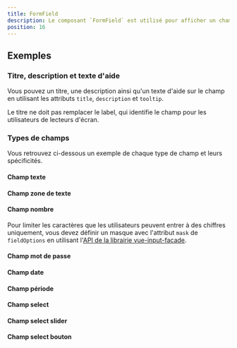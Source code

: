 ```yaml
---
title: FormField
description: Le composant `FormField` est utilisé pour afficher un champ de formulaire.
position: 16
---
```


<doc-tabs>

<doc-tab-item label="Utilisation">

<doc-example file="form-field/usage"></doc-example>

## Exemples

### Titre, description et texte d'aide

Vous pouvez un titre, une description ainsi qu'un texte d'aide sur le champ en utilisant les attributs `title`, `description` et `tooltip`.

<doc-alert type="warning">

Le titre ne doit pas remplacer le label, qui identifie le champ pour les utilisateurs de lecteurs d'écran.

</doc-alert>

<doc-example file="form-field/question"></doc-example>

### Types de champs

Vous retrouvez ci-dessous un exemple de chaque type de champ et leurs spécificités.

#### Champ texte

<doc-example file="form-field/text"></doc-example>

#### Champ zone de texte

<doc-example file="form-field/textarea"></doc-example>

#### Champ nombre

<doc-alert type="info">

Pour limiter les caractères que les utilisateurs peuvent entrer à des chiffres uniquement, vous devez définir un masque avec l'attribut `mask` de `fieldOptions` en utilisant l'[API de la librairie vue-input-facade](https://ronaldjerez.github.io/vue-input-facade/).

</doc-alert>

<doc-example file="form-field/number"></doc-example>

#### Champ mot de passe

<doc-example file="form-field/password"></doc-example>

#### Champ date

<doc-example file="form-field/date"></doc-example>

#### Champ période

<doc-example file="form-field/period"></doc-example>

#### Champ select

<doc-example file="form-field/select"></doc-example>

#### Champ select slider

<doc-example file="form-field/select-slider"></doc-example>

#### Champ select bouton

<doc-example file="form-field/select-button"></doc-example>

</doc-tab-item>

<doc-tab-item label="API">
<doc-api name="form-field"></doc-api>
</doc-tab-item>

</doc-tabs>
